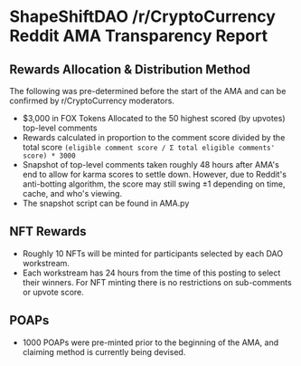 # ShapeShiftDAO /r/CryptoCurrency Reddit AMA Transparency Report

## Rewards Allocation & Distribution Method

The following was pre-determined before the start of the AMA and can be confirmed by r/CryptoCurrency moderators. 

- $3,000 in FOX Tokens Allocated to the 50 highest scored (by upvotes) top-level comments
- Rewards calculated in proportion to the comment score divided by the total score
`(eligible comment score / Σ total eligible comments' score) * 3000`
- Snapshot of top-level comments taken roughly 48 hours after AMA's end to allow for karma scores to settle down. However, due to Reddit's anti-botting algorithm, the score may still swing ±1 depending on time, cache, and who's viewing.
- The snapshot script can be found in AMA.py

## NFT Rewards

- Roughly 10 NFTs will be minted for participants selected by each DAO workstream.
- Each workstream has 24 hours from the time of this posting to select their winners. For NFT minting there is no restrictions on sub-comments or upvote score.

## POAPs

- 1000 POAPs were pre-minted prior to the beginning of the AMA, and claiming method is currently being devised.
